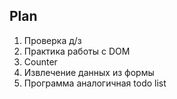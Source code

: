 ## Plan

1. Проверка д/з
2. Практика работы с DOM
3. Counter
4. Извлечение данных из формы
5. Программа аналогичная todo list













